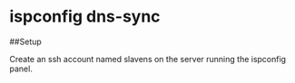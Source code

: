 # ispconfig dns-sync
##Setup

Create an ssh account named slavens on the server running the ispconfig panel.
